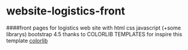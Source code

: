 # website-logistics-front
####front pages for logistics web site with html css javascript (+some librarys) bootstrap 4.5
thanks to COLORLIB TEMPLATES for inspire this template [colorlib](https://colorlib.com/)
